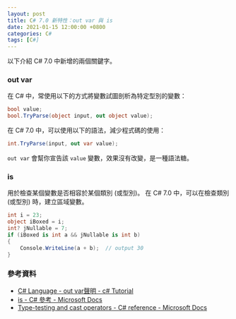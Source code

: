 ```yaml
---
layout: post
title: C# 7.0 新特性：out var 與 is
date: 2021-01-15 12:00:00 +0800
categories: C#
tags: [C#]
--- 
```


以下介紹 C# 7.0 中新增的兩個關鍵字。

### out var

在 C# 中，常使用以下的方式將變數試圖剖析為特定型別的變數：

``` csharp
bool value;
bool.TryParse(object input, out object value);
```

在 C# 7.0 中，可以使用以下的語法，減少程式碼的使用：

``` csharp
int.TryParse(input, out var value);
```

`out var` 會幫你宣告該 `value` 變數，效果沒有改變，是一種語法糖。

### is

用於檢查某個變數是否相容於某個類別 (或型別)。
在 C# 7.0 中，可以在檢查類別 (或型別) 時，建立區域變數。

``` csharp
int i = 23;
object iBoxed = i;
int? jNullable = 7;
if (iBoxed is int a && jNullable is int b)
{
    Console.WriteLine(a + b);  // output 30
}
```

### 參考資料
- [C# Language - out var聲明 - c# Tutorial](https://riptutorial.com/zh-TW/csharp/example/6326/out-var%E8%81%B2%E6%98%8E)
- [is - C# 參考 - Microsoft Docs](https://docs.microsoft.com/zh-tw/dotnet/csharp/language-reference/keywords/is)
- [Type-testing and cast operators - C# reference - Microsoft Docs](https://docs.microsoft.com/en-us/dotnet/csharp/language-reference/operators/type-testing-and-cast)